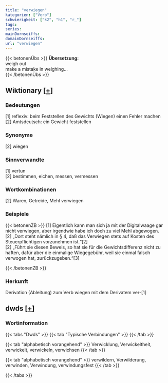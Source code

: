 ```yaml
---
title: "verwiegen"
kategorien: ["Verb"]
schwierigkeit: ["k2", "h1", "r_"]
tags:
series:
mainDornseiffs:
domainDornseiffs:
url: "verwiegen"
---
```


{{< betonenÜbs >}}
**Übersetzung:**  
weigh out  
make a mistake in weighing...  
{{< /betonenÜbs >}}

## Wiktionary [[+](https://de.wiktionary.org/wiki/verwiegen)]

### Bedeutungen
[1] reflexiv: beim Feststellen des Gewichts (Wiegen) einen Fehler machen  
[2] Amtsdeutsch: ein Gewicht feststellen  

### Synonyme
[2] wiegen  

### Sinnverwandte
[1] vertun  
[2] bestimmen, eichen, messen, vermessen  

### Wortkombinationen
[2] Waren, Getreide, Mehl verwiegen  

### Beispiele
{{< betonenZB >}}
[1] Eigentlich kann man sich ja mit der Digitalwaage gar nicht verwiegen, aber irgendwie habe ich doch zu viel Mehl abgewogen.  
[2] „Dort steht nämlich in § 4, daß das Verwiegen stets auf Kosten des Steuerpflichtigen vorzunehmen ist.“[2]  
[2] „Führt sie diesen Beweis, so hat sie für die Gewichtsdifferenz nicht zu haften, dafür aber die einmalige Wiegegebühr, weil sie einmal falsch verwogen hat, zurückzugeben.“[3]  

{{< /betonenZB >}}
### Herkunft
Derivation (Ableitung) zum Verb wiegen mit dem Derivatem ver-[1]  



## dwds [[+](https://www.dwds.de/wb/verwiegen)]

### Wortinformation
{{< tabs "Dwds" >}}
{{< tab "Typische Verbindungen" >}}
{{< /tab >}}

{{< tab "alphabetisch vorangehend" >}}
Verwicklung, Verwickeltheit, verwickelt, verwickeln, verwichsen
{{< /tab >}}

{{< tab "alphabetisch vorangehend" >}}
verwildern, Verwilderung, verwinden, Verwindung, verwindungsfest
{{< /tab >}}

{{< /tabs >}}

